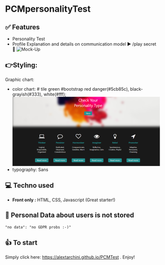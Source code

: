 # PCMpersonalityTest

## ✅ Features
- Personality Test
- Profile Explanation and details on communication model ► /play secret  💬 
![Mock-Up](https://github.com/alextarchini/PCMTest/tree/master/Images/ScreenShot.png)

## 👉Styling:
Graphic chart:
 - color chart:   # tile green #bootstrap red danger(#5cb85c),  black-grayish(#333), white(#fff);
 ![Graphic Chart](https://github.com/alextarchini/PCMTest/blob/master/Images/ScreenShot.png)
- typography: Sans

## 💻 Techno used
- **Front only :** HTML, CSS, Javascript (Great starter!)

## 🔑 Personal Data about users is not stored
    "no data": "no GDPR probs :-)"

## 👍 To start
Simply click here: https://alextarchini.github.io/PCMTest .
Enjoy!
